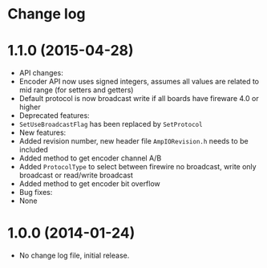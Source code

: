 Change log
==========

1.1.0 (2015-04-28)
==================

* API changes:
 * Encoder API now uses signed integers, assumes all values are related to mid range (for setters and getters)
 * Default protocol is now broadcast write if all boards have fireware 4.0 or higher
* Deprecated features:
 * `SetUseBroadcastFlag` has been replaced by `SetProtocol`
* New features:
 * Added revision number, new header file `AmpIORevision.h` needs to be included
 * Added method to get encoder channel A/B
 * Added `ProtocolType` to select between firewire no broadcast, write only broadcast or read/write broadcast
 * Added method to get encoder bit overflow
* Bug fixes:
 * None

1.0.0 (2014-01-24)
==================

* No change log file, initial release.
